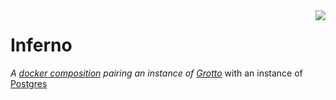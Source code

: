 <img src="http://daetal.us/static/media/inferno.png" align="right">

# Inferno

_A [docker composition](//docs.docker.com/compose) pairing an instance of [Grotto](//github.com/daetal-us/grotto)_ with an instance of [Postgres](//postgres.org)

